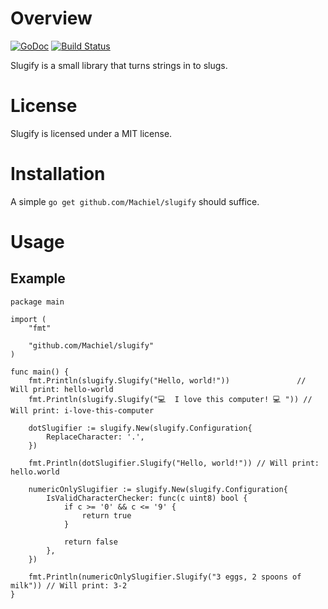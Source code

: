 # Overview
[![GoDoc](https://godoc.org/github.com/Machiel/slugify?status.svg)](https://godoc.org/github.com/Machiel/slugify)
[![Build Status](https://drone.io/github.com/Machiel/slugify/status.png)](https://drone.io/github.com/Machiel/slugify/latest)

Slugify is a small library that turns strings in to slugs.

# License
Slugify is licensed under a MIT license.

# Installation
A simple `go get github.com/Machiel/slugify` should suffice.

# Usage

## Example

	package main

	import (
		"fmt"

		"github.com/Machiel/slugify"
	)

	func main() {
		fmt.Println(slugify.Slugify("Hello, world!"))               // Will print: hello-world
		fmt.Println(slugify.Slugify("💻  I love this computer! 💻 ")) // Will print: i-love-this-computer

		dotSlugifier := slugify.New(slugify.Configuration{
			ReplaceCharacter: '.',
		})

		fmt.Println(dotSlugifier.Slugify("Hello, world!")) // Will print: hello.world

		numericOnlySlugifier := slugify.New(slugify.Configuration{
			IsValidCharacterChecker: func(c uint8) bool {
				if c >= '0' && c <= '9' {
					return true
				}

				return false
			},
		})

		fmt.Println(numericOnlySlugifier.Slugify("3 eggs, 2 spoons of milk")) // Will print: 3-2
	}
